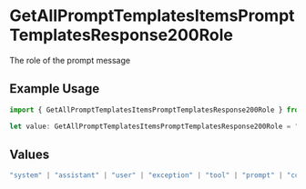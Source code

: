 # GetAllPromptTemplatesItemsPromptTemplatesResponse200Role

The role of the prompt message

## Example Usage

```typescript
import { GetAllPromptTemplatesItemsPromptTemplatesResponse200Role } from "orq-poc-typescript-multi-env-version/models/operations";

let value: GetAllPromptTemplatesItemsPromptTemplatesResponse200Role = "system";
```

## Values

```typescript
"system" | "assistant" | "user" | "exception" | "tool" | "prompt" | "correction" | "expected_output"
```